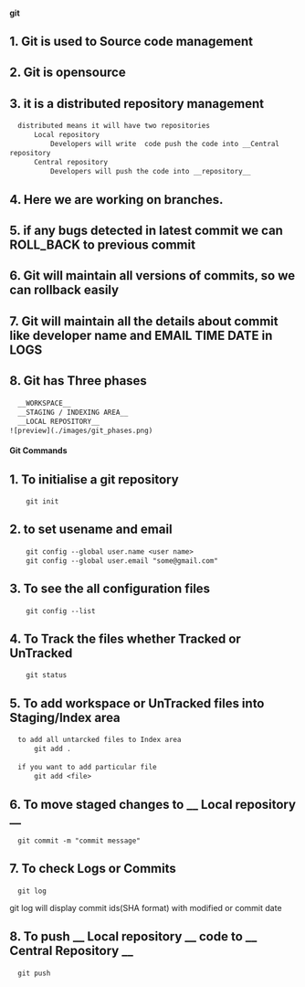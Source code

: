 #### git 

## 1. __Git__ is used to Source code management
## 2. Git is opensource
## 3. it is a __distributed__ repository management
      distributed means it will have two repositories
          Local repository
              Developers will write  code push the code into __Central repository
          Central repository
              Developers will push the code into __repository__
## 4. Here we are working on branches.
## 5. if any bugs detected in latest commit we can __ROLL_BACK__ to previous commit 
## 6. Git will maintain all versions of commits, so we can rollback easily
## 7. Git will maintain all the __details__ about commit like __developer name__ and __EMAIL__ __TIME__ __DATE__ in __LOGS__
## 8. Git has __Three__ phases
      __WORKSPACE__
      __STAGING / INDEXING AREA__
      __LOCAL REPOSITORY__
    ![preview](./images/git_phases.png)


####      Git Commands 
## 1. To initialise a git repository
        git init

## 2. to set usename and email
        git config --global user.name <user name>
        git config --global user.email "some@gmail.com"

## 3. To see the all configuration files 
        git config --list


## 4. To __Track__ the files whether Tracked or UnTracked
        git status


## 5. To add workspace or UnTracked files into __Staging/Index__ area
      to add all untarcked files to Index area
          git add .  

      if you want to add particular file
          git add <file>


## 6. To move staged changes to __ Local repository __

      git commit -m "commit message"

## 7. To check Logs or Commits

      git log
  git log will display commit    ids(SHA format) with modified   or commit  date

## 8. To push __ Local repository __ code to __ Central Repository __

      git push 

